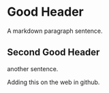 # Good Header

A markdown paragraph sentence.

## Second Good Header

another sentence.

Adding this on the web in github.

